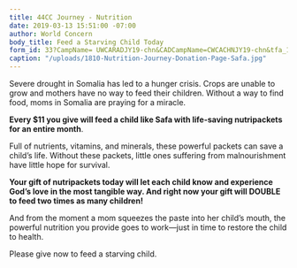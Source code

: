 ```yaml
---
title: 44CC Journey - Nutrition
date: 2019-03-13 15:51:00 -07:00
author: World Concern
body_title: Feed a Starving Child Today
form_id: 33?CampName= UWCARADJY19-chn&CADCampName=CWCACHNJY19-chn&tfa_1202=Nutripackets
caption: "/uploads/1810-Nutrition-Journey-Donation-Page-Safa.jpg"
---
```


Severe drought in Somalia has led to a hunger crisis. 
Crops are unable to grow and mothers have no way to feed their children. Without a way to find food, moms in Somalia are praying for a miracle.

**Every $11 you give will feed a child like Safa with life-saving nutripackets for an entire month**.

Full of nutrients, vitamins, and minerals, these powerful packets can save a child’s life. Without these packets, little ones suffering from malnourishment have little hope for survival. 

**Your gift of nutripackets today will let each child know and experience God’s love in the most tangible way. And right now your gift will DOUBLE to feed two times as many children!** 

And from the moment a mom squeezes the paste into her child’s mouth, the powerful nutrition you provide goes to work—just in time to restore the child to health. 

Please give now to feed a starving child.
